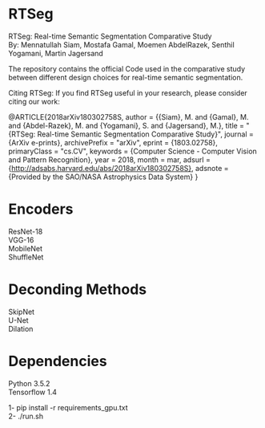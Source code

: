 
# RTSeg
RTSeg: Real-time Semantic Segmentation Comparative Study   
By: Mennatullah Siam, Mostafa Gamal, Moemen AbdelRazek, Senthil Yogamani, Martin Jagersand

The repository contains the official Code used in the comparative study between different design choices for real-time semantic segmentation.

Citing RTSeg: 
If you find RTSeg useful in your research, please consider citing our work: 

@ARTICLE{2018arXiv180302758S,
   author = {{Siam}, M. and {Gamal}, M. and {Abdel-Razek}, M. and {Yogamani}, S. and 
	{Jagersand}, M.},
    title = "{RTSeg: Real-time Semantic Segmentation Comparative Study}",
  journal = {ArXiv e-prints},
archivePrefix = "arXiv",
   eprint = {1803.02758},
 primaryClass = "cs.CV",
 keywords = {Computer Science - Computer Vision and Pattern Recognition},
     year = 2018,
    month = mar,
   adsurl = {http://adsabs.harvard.edu/abs/2018arXiv180302758S},
  adsnote = {Provided by the SAO/NASA Astrophysics Data System}
}

# Encoders
ResNet-18  
VGG-16  
MobileNet  
ShuffleNet

# Deconding Methods
SkipNet   
U-Net  
Dilation

# Dependencies
Python 3.5.2  
Tensorflow 1.4

1- pip install -r requirements_gpu.txt   
2- ./run.sh
